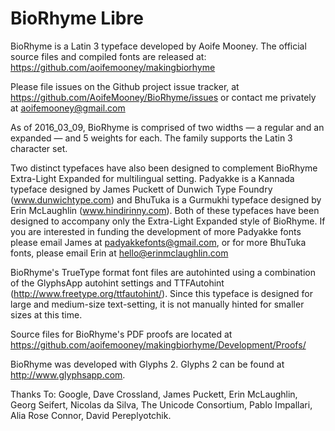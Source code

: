 # BioRhyme Libre

BioRhyme is a Latin 3 typeface developed by Aoife Mooney. The official source files and compiled fonts are released at: https://github.com/aoifemooney/makingbiorhyme

Please file issues on the Github project issue tracker, at https://github.com/AoifeMooney/BioRhyme/issues or contact me privately at <aoifemooney@gmail.com>

As of 2016_03_09, BioRhyme is comprised of two widths — a regular and an expanded — and 5 weights for each. The family supports the Latin 3 character set. 

Two distinct typefaces have also been designed to complement BioRhyme Extra-Light Expanded for multilingual setting. Padyakke is a Kannada typeface designed by James Puckett of Dunwich Type Foundry (www.dunwichtype.com) and BhuTuka is a Gurmukhi typeface designed by Erin McLaughlin (www.hindirinny.com). Both of these typefaces have been designed to accompany only the Extra-Light Expanded style of BioRhyme. If you are interested in funding the development of more Padyakke fonts please email James at <padyakkefonts@gmail.com>, or for more BhuTuka fonts, please email Erin at <hello@erinmclaughlin.com>

BioRhyme's TrueType format font files are autohinted using a combination of the GlyphsApp autohint settings and TTFAutohint (http://www.freetype.org/ttfautohint/).  Since this typeface is designed for large and medium-size text-setting, it is not manually hinted for smaller sizes at this time.

Source files for BioRhyme's PDF proofs are located at https://github.com/aoifemooney/makingbiorhyme/Development/Proofs/

BioRhyme was developed with Glyphs 2. Glyphs 2 can be found at http://www.glyphsapp.com.

Thanks To:
Google, Dave Crossland, James Puckett, Erin McLaughlin, Georg Seifert, Nicolas da Silva, The Unicode Consortium, Pablo Impallari, Alia Rose Connor, David Pereplyotchik.
